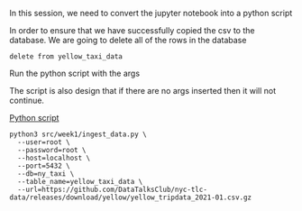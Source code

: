 In this session, we need to convert the jupyter notebook into a python script

In order to ensure that we have successfully copied the csv to the database. We are going to delete all of the rows in
the database

```postgresql
delete from yellow_taxi_data
```

Run the python script with the args

The script is also design that if there are no args inserted then it will not continue.

[Python script](src/week1/ingest_data.py)

```shell
python3 src/week1/ingest_data.py \
  --user=root \
  --password=root \
  --host=localhost \
  --port=5432 \
  --db=ny_taxi \
  --table_name=yellow_taxi_data \
  --url=https://github.com/DataTalksClub/nyc-tlc-data/releases/download/yellow/yellow_tripdata_2021-01.csv.gz 
```